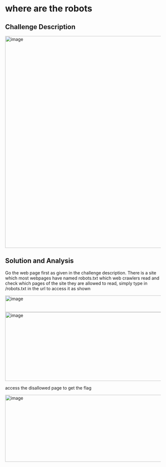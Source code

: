 # where are the robots

## Challenge Description 

<img width="902" height="687" alt="image" src="https://github.com/user-attachments/assets/6b71c1ea-a19f-4168-9f51-fcbe5236138a" />

## Solution and Analysis

Go the web page first as given in the challenge description. There is a site which most webpages have named robots.txt which web crawlers read and check which pages of the site they are allowed to read, simply type in /robots.txt in the url to access it as shown 

<img width="1020" height="54" alt="image" src="https://github.com/user-attachments/assets/78d55eac-90c6-4848-9f6d-c31626ea487d" />

<img width="568" height="223" alt="image" src="https://github.com/user-attachments/assets/9e623cb3-f1ef-4e2a-8834-de2bc504d4c0" />

access the disallowed page to get the flag

<img width="791" height="217" alt="image" src="https://github.com/user-attachments/assets/ffc5587f-d2e4-4032-9d50-3b495824a69a" />
  
